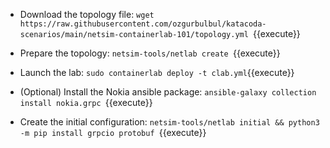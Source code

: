 * Download the topology file:
`wget https://raw.githubusercontent.com/ozgurbulbul/katacoda-scenarios/main/netsim-containerlab-101/topology.yml `{{execute}}

* Prepare the topology:
`netsim-tools/netlab create `{{execute}}

* Launch the lab:
`sudo containerlab deploy -t clab.yml`{{execute}}

* (Optional) Install the Nokia ansible package:
`ansible-galaxy collection install nokia.grpc `{{execute}}

* Create the initial configuration:
`netsim-tools/netlab initial && python3 -m pip install grpcio protobuf
`{{execute}}

